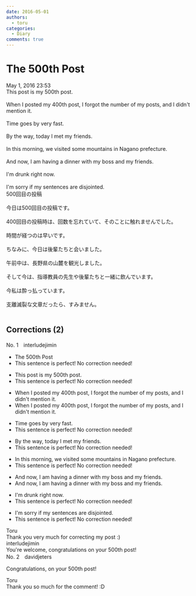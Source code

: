 ```yaml
---
date: 2016-05-01
authors:
  - toru
categories:
  - Diary
comments: true
---
```


# The 500th Post
<div class="date">May 1, 2016 23:53</div>
<div id="post"><div id="body_show_ori">
This post is my 500th post.<br/><br/>When I posted my 400th post, I forgot the number of my posts, and I didn't mention it.<br/><br/>Time goes by very fast.<br/><br/>By the way, today I met my friends.<br/><br/>In this morning, we visited some mountains in Nagano prefecture.<br/><br/>And now, I am having a dinner with my boss and my friends.<br/><br/>I'm drunk right now.<br/><br/>I'm sorry if my sentences are disjointed.
</div></div>

<!-- more -->

<div id="post_ja"><div id="body_show_mo">
500回目の投稿<br/><br/>今日は500回目の投稿です。<br/><br/>400回目の投稿時は、回数を忘れていて、そのことに触れませんでした。<br/><br/>時間が経つのは早いです。<br/><br/>ちなみに、今日は後輩たちと会いました。<br/><br/>午前中は、長野県の山麓を観光しました。<br/><br/>そして今は、指導教員の先生や後輩たちと一緒に飲んでいます。<br/><br/>今私は酔っ払っています。<br/><br/>支離滅裂な文章だったら、すみません。<br/><br/>
</div></div>

## Corrections (2)
<div id="block"><div class="first_name"> No. 1　<span class="just_name">interludejimin</span></div><div id="block2">
<ul class="correction_field">
<li class="incorrect">The 500th Post</li>
<li class="corrected perfect">This sentence is perfect! No correction needed!</li>
</ul>
<ul class="correction_field">
<li class="incorrect">This post is my 500th post.</li>
<li class="corrected perfect">This sentence is perfect! No correction needed!</li>
</ul>
<ul class="correction_field">
<li class="incorrect">When I posted my 400th post, I forgot the number of my posts, and I didn't mention it.</li>
<li class="corrected correct">
When I posted my 400th post, I forgot the number of <span class="f_gray"><span class="sline">my </span></span>posts, and I didn't mention it.
</li>
</ul>
<ul class="correction_field">
<li class="incorrect">Time goes by very fast.</li>
<li class="corrected perfect">This sentence is perfect! No correction needed!</li>
</ul>
<ul class="correction_field">
<li class="incorrect">By the way, today I met my friends.</li>
<li class="corrected perfect">This sentence is perfect! No correction needed!</li>
</ul>
<ul class="correction_field">
<li class="incorrect">In this morning, we visited some mountains in Nagano prefecture.</li>
<li class="corrected perfect">This sentence is perfect! No correction needed!</li>
</ul>
<ul class="correction_field">
<li class="incorrect">And now, I am having a dinner with my boss and my friends.</li>
<li class="corrected correct">
And now, I am having <span class="f_gray"><span class="sline">a </span></span>dinner with my boss and my friends.
</li>
</ul>
<ul class="correction_field">
<li class="incorrect">I'm drunk right now.</li>
<li class="corrected perfect">This sentence is perfect! No correction needed!</li>
</ul>
<ul class="correction_field">
<li class="incorrect">I'm sorry if my sentences are disjointed.</li>
<li class="corrected perfect">This sentence is perfect! No correction needed!</li>
</ul>
</div><div class="name"><span class="just_name">Toru</span><br>
Thank you very much for correcting my post :)
</div>
<div class="name"><span class="just_name">interludejimin</span><br>
You're welcome, congratulations on your 500th post!
</div>
</div>
<div id="block"><div class="first_name"> No. 2　<span class="just_name">davidjeters</span></div><div id="block2">
<p class="comment_small">
 Congratulations, on your 500th post!
</p>

</div><div class="name"><span class="just_name">Toru</span><br>
Thank you so much for the comment! :D
</div>
</div>
